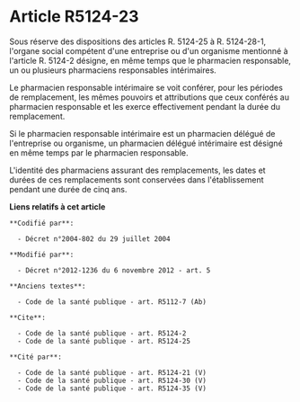 # Article R5124-23

Sous réserve des dispositions des articles R. 5124-25 à R. 5124-28-1, l'organe social compétent d'une entreprise ou d'un
organisme mentionné à l'article R. 5124-2 désigne, en même temps que le pharmacien responsable, un ou plusieurs pharmaciens
responsables intérimaires. 

Le pharmacien responsable intérimaire se voit conférer, pour les périodes de remplacement, les mêmes pouvoirs et attributions
que ceux conférés au pharmacien responsable et les exerce effectivement pendant la durée du remplacement. 

Si le pharmacien responsable intérimaire est un pharmacien délégué de l'entreprise ou organisme, un pharmacien délégué
intérimaire est désigné en même temps par le pharmacien responsable. 

L'identité des pharmaciens assurant des remplacements, les dates et durées de ces remplacements sont conservées dans
l'établissement pendant une durée de cinq ans.

**Liens relatifs à cet article**

	**Codifié par**:

	  - Décret n°2004-802 du 29 juillet 2004

	**Modifié par**:

	  - Décret n°2012-1236 du 6 novembre 2012 - art. 5

	**Anciens textes**:

	  - Code de la santé publique - art. R5112-7 (Ab)

	**Cite**:

	  - Code de la santé publique - art. R5124-2
	  - Code de la santé publique - art. R5124-25

	**Cité par**:

	  - Code de la santé publique - art. R5124-21 (V)
	  - Code de la santé publique - art. R5124-30 (V)
	  - Code de la santé publique - art. R5124-35 (V)
